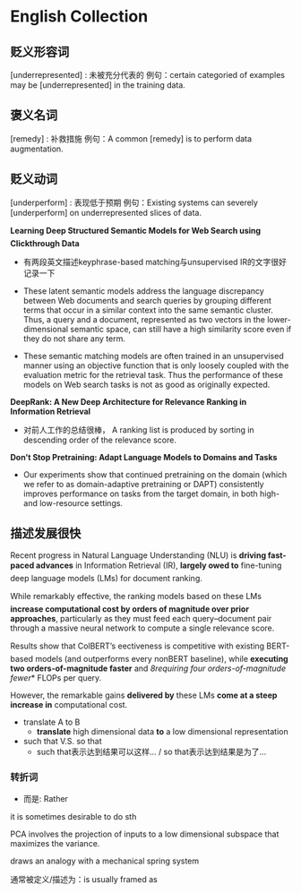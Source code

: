 # English Collection

## 贬义形容词

[underrepresented] : 未被充分代表的
例句：certain categoried of examples may be [underrepresented] in the training data.

## 褒义名词
[remedy] : 补救措施
例句：A common [remedy] is to perform data augmentation.


## 贬义动词
[underperform] : 表现低于预期
例句：Existing systems can severely [underperform] on underrepresented slices of data.



**Learning Deep Structured Semantic Models for Web Search using Clickthrough Data**

  - 有两段英文描述keyphrase-based matching与unsupervised IR的文字很好记录一下

  - These latent semantic models address the language discrepancy between Web documents and search queries by grouping different terms that occur in a similar context into the same semantic cluster. Thus, a query and a document, represented as two vectors in the lower-dimensional semantic space, can still have a high similarity score even if they do not share any term.

  - These semantic matching models are often trained in an unsupervised manner using an objective function that is only loosely coupled with the evaluation metric for the retrieval task. Thus the performance of these models on Web search tasks is not as good as originally expected.

**DeepRank: A New Deep Architecture for Relevance Ranking in Information Retrieval**

  - 对前人工作的总结很棒， A ranking list is produced by sorting in descending order of the relevance score.

**Don’t Stop Pretraining: Adapt Language Models to Domains and Tasks**

  - Our experiments show that continued pretraining on the domain (which we refer to as domain-adaptive pretraining or DAPT) consistently improves performance on tasks from the target domain, in both high- and low-resource settings.

## 描述发展很快

Recent progress in Natural Language Understanding (NLU) is **driving fast-paced advances** in Information Retrieval (IR), **largely owed to** fine-tuning deep language models (LMs) for document ranking.

While remarkably effective, the ranking models based on these LMs **increase computational cost by orders of magnitude over prior approaches**, particularly as they must feed each query–document pair through a massive neural network to compute a single relevance score.

Results show that ColBERT’s eectiveness is competitive
with existing BERT-based models (and outperforms every nonBERT baseline), while **executing two orders-of-magnitude faster** and *8requiring four orders-of-magnitude fewer** FLOPs per query.


However, the remarkable gains **delivered by** these LMs **come at a steep increase in** computational cost.

- translate A to B
  - **translate** high dimensional data **to** a low dimensional representation
- such that V.S. so that
  - such that表示达到结果可以这样... / so that表示达到结果是为了...

### 转折词
- 而是: Rather

it is sometimes desirable to do sth

PCA involves the projection of inputs to a low dimensional subspace that maximizes the variance.

draws an analogy with a mechanical spring system


通常被定义/描述为：is usually framed as
